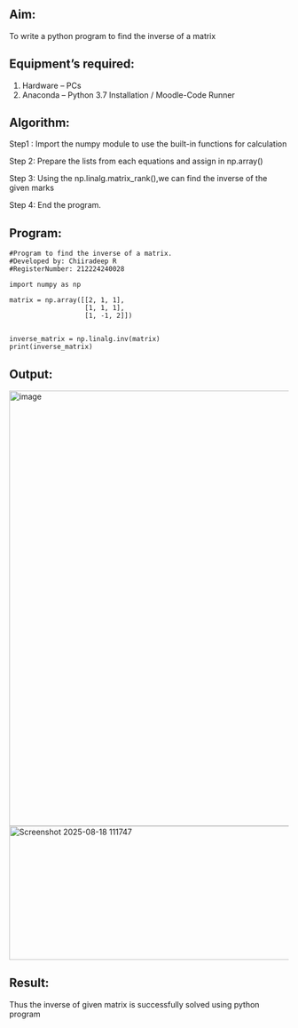 ## Aim:
To write a python program to find the inverse of a matrix
## Equipment’s required:
1. 	Hardware – PCs
2. 	Anaconda – Python 3.7 Installation / Moodle-Code Runner
## Algorithm:
Step1 : Import the numpy module to use the built-in functions for calculation

Step 2: Prepare the lists from each equations and assign in np.array()

Step 3: Using the np.linalg.matrix_rank(),we can find the inverse of the given marks

Step 4: End the program.

## Program:
~~~
#Program to find the inverse of a matrix.
#Developed by: Chiiradeep R
#RegisterNumber: 212224240028

import numpy as np

matrix = np.array([[2, 1, 1], 
                   [1, 1, 1], 
                   [1, -1, 2]])


inverse_matrix = np.linalg.inv(matrix)
print(inverse_matrix)
~~~
## Output:
<img width="1097" height="784" alt="image" src="https://github.com/user-attachments/assets/3788d9f2-9ca3-4c63-aa7e-17f17072ac6a" />

<img width="1407" height="241" alt="Screenshot 2025-08-18 111747" src="https://github.com/user-attachments/assets/e421c375-c99f-44b4-b5aa-60baa6242352" />

## Result:
Thus the inverse of given matrix is successfully solved using python program

